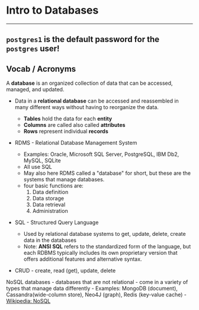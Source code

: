 # Intro to Databases

--------------------------------------------------------------------
 `postgres1` is the default password for the `postgres` user!
--------------------------------------------------------------------

## Vocab / Acronyms

A **database** is an organized collection of data that can be accessed, managed, and updated.

- Data in a **relational database** can be accessed and reassembled in many different ways without having to reorganize the data.
    - __Tables__ hold the data for each **entity**
    - __Columns__ are called also called **attributes**
    - __Rows__ represent individual **records** 


- RDMS - Relational Database Management System 
    - Examples: Oracle, Microsoft SQL Server, PostgreSQL, IBM Db2, MySQL, SQLite
    - All use SQL
    - May also here RDMS called a "database" for short, but these are the systems that manage databases. 
    - four basic functions are:
        1. Data definition
        2. Data storage
        3. Data retrieval
        4. Administration

- SQL - Structured Query Language
    - Used by relational database systems to get, update, delete, create data in the databases
    - Note: **ANSI SQL** refers to the standardized form of the language, but each RDBMS typically includes its own proprietary version that offers additional features and alternative syntax.

- CRUD - create, read (get), update, delete

NoSQL databases - databases that are not relational
    - come in a variety of types that manage data differently
    - Examples: MongoDB (document), Cassandra(wide-column store), Neo4J (graph), Redis (key-value cache)
    - [Wikipedia: NoSQL](https://en.wikipedia.org/wiki/NoSQ)